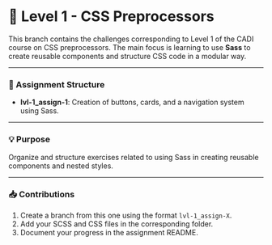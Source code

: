 # 🚀 Level 1 - CSS Preprocessors

This branch contains the challenges corresponding to Level 1 of the CADI course on CSS preprocessors. The main focus is learning to use **Sass** to create reusable components and structure CSS code in a modular way.

---

### 📂 Assignment Structure
- **lvl-1_assign-1**: Creation of buttons, cards, and a navigation system using Sass.

---

### 💡 Purpose
Organize and structure exercises related to using Sass in creating reusable components and nested styles.

---

### 📥 Contributions
1. Create a branch from this one using the format `lvl-1_assign-X`.
2. Add your SCSS and CSS files in the corresponding folder.
3. Document your progress in the assignment README.
